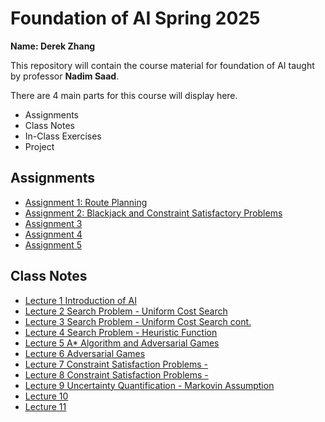# Foundation of AI Spring 2025

**Name: Derek Zhang**

This repository will contain the course material for foundation of AI taught by professor **Nadim Saad**.

There are 4 main parts for this course will display here.
- Assignments
- Class Notes
- In-Class Exercises
- Project

## Assignments
- [Assignment 1: Route Planning](./Assignment%201/)
- [Assignment 2: Blackjack and Constraint Satisfactory Problems](./Assignment%202/)
- [Assignment 3]()
- [Assignment 4]()
- [Assignment 5]()

## Class Notes
- [Lecture 1 Introduction of AI](../Foundation%20of%20AI/Class%20Notes/Lecture%201%20Introduction%20of%20AI.md)
- [Lecture 2 Search Problem - Uniform Cost Search]()
- [Lecture 3 Search Problem - Uniform Cost Search cont.]()
- [Lecture 4 Search Problem - Heuristic Function]()
- [Lecture 5 A* Algorithm and Adversarial Games]()
- [Lecture 6 Adversarial Games]()
- [Lecture 7 Constraint Satisfaction Problems - ]()
- [Lecture 8 Constraint Satisfaction Problems - ]()
- [Lecture 9 Uncertainty Quantification - Markovin Assumption]()
- [Lecture 10]()
- [Lecture 11]()